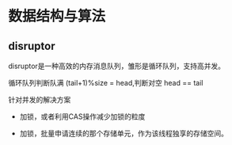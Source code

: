 # 数据结构与算法

## disruptor

disruptor是一种高效的内存消息队列，雏形是循环队列，支持高并发。

循环队列判断队满 (tail+1)%size = head,判断对空 head == tail

针对并发的解决方案

* 加锁，或者利用CAS操作减少加锁的粒度

* 加锁，批量申请连续的那个存储单元，作为该线程独享的存储空间。
